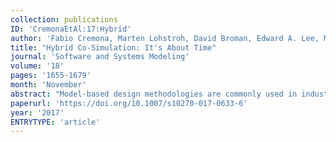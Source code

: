 ```yaml
---
collection: publications
ID: 'CremonaEtAl:17:Hybrid'
author: 'Fabio Cremona, Marten Lohstroh, David Broman, Edward A. Lee, Michael Masin, and Stavros Tripakis'
title: "Hybrid Co-Simulation: It's About Time"
journal: 'Software and Systems Modeling'
volume: '18'
pages: '1655-1679'
month: 'November'
abstract: "Model-based design methodologies are commonly used in industry for the development of complex cyber-physical systems (CPSs). There are many different languages, tools, and formalisms for model-based design, each with its strengths and weaknesses. Instead of accepting some weaknesses of a particular tool, an alternative is to embrace heterogeneity, and to develop tool integration platforms and protocols to leverage the strengths from different environments. A fairly recent attempt in this direction is the functional mock-up interface (FMI) standard that includes support for co-simulation. Although this standard has reached acceptance in industry, it provides only limited support for simulating systems that mix continuous and discrete behavior, which are typical of CPS. This paper identifies the representation of time as a key problem, because the FMI representation does not support well the discrete events that typically occur at the cyber-physical boundary. We analyze alternatives for representing time in hybrid co-simulation and conclude that a superdense model of time using integers only solves many of these problems. We show how an execution engine can pick an adequate time resolution, and how disparities between time representations internal to co-simulated components and the resulting effects of time quantization can be managed. We propose a concrete extension to the FMI standard for supporting hybrid co-simulation that includes integer time, automatic choice of time resolution, and the use of absent signals. We explain how these extensions can be implemented modularly within the frameworks of existing simulation environments."
paperurl: 'https://doi.org/10.1007/s10270-017-0633-6'
year: '2017'
ENTRYTYPE: 'article'
---
```


